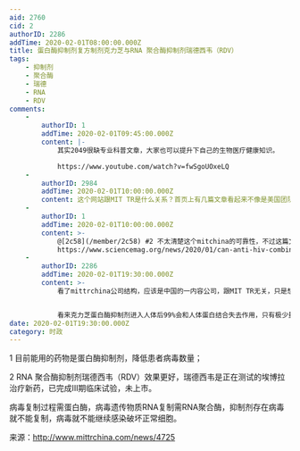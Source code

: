 ```yaml
---
aid: 2760
cid: 2
authorID: 2286
addTime: 2020-02-01T08:00:00.000Z
title: 蛋白酶抑制剂复方制剂克力芝与RNA 聚合酶抑制剂瑞德西韦（RDV）
tags:
    - 抑制剂
    - 聚合酶
    - 瑞德
    - RNA
    - RDV
comments:
    -
        authorID: 1
        addTime: 2020-02-01T09:45:00.000Z
        content: |-
            其实2049很缺专业科普文章，大家也可以提升下自己的生物医疗健康知识。

            https://www.youtube.com/watch?v=fwSgoUOxeLQ
    -
        authorID: 2984
        addTime: 2020-02-01T10:00:00.000Z
        content: 这个网站跟MIT TR是什么关系？首页上有几篇文章看起来不像是美国团队写的，有点水。
    -
        authorID: 1
        addTime: 2020-02-01T10:00:00.000Z
        content: >-
            @[2c58](/member/2c58) #2 不太清楚这个mitchina的可靠性，不过这篇文章的内容倒是靠谱的
            https://www.sciencemag.org/news/2020/01/can-anti-hiv-combination-or-other-existing-drugs-outwit-new-coronavirus
    -
        authorID: 2286
        addTime: 2020-02-01T19:30:00.000Z
        content: >-
            看了mittrchina公司结构，应该是中国的一内容公司，跟MIT TR无关，只是想模仿美国，内容是搜集了一些科技信息后翻译编辑成中文。


            看来克力芝蛋白酶抑制剂进入人体后99%会和人体蛋白结合失去作用，只有极少量会抗击病毒，对冠状病毒病敏感性比艾滋病毒又低，作用有限，病毒数量很多时是应付不了的，极早用药才能控制病毒。
date: 2020-02-01T19:30:00.000Z
category: 时政
---
```


1 目前能用的药物是蛋白酶抑制剂，降低患者病毒数量；

2 RNA 聚合酶抑制剂瑞德西韦（RDV）效果更好，瑞德西韦是正在测试的埃博拉治疗新药，已完成III期临床试验，未上市。

病毒复制过程需蛋白酶，病毒遗传物质RNA复制需RNA聚合酶，抑制剂存在病毒就不能复制，病毒就不能继续感染破坏正常细胞。

来源：http://www.mittrchina.com/news/4725
